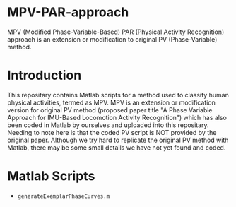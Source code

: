 # MPV-PAR-approach
MPV (Modified Phase-Variable-Based) PAR (Physical Activity Recognition) approach is an extension or modification to original PV (Phase-Variable) method.

# Introduction
This repositary contains Matlab scripts for a method used to classify human physical activities, termed as MPV. MPV is an extension or modification version for original PV method (proposed paper title "A Phase Variable Approach for IMU-Based Locomotion Activity Recognition") which has also been coded in Matlab by ourselves and uploaded into this repositary. Needing to note here is that the coded PV script is NOT provided by the original paper. Although we try hard to replicate the original PV method with Matlab, there may be some small details we have not yet found and coded.

# Matlab Scripts
- `generateExemplarPhaseCurves.m`
